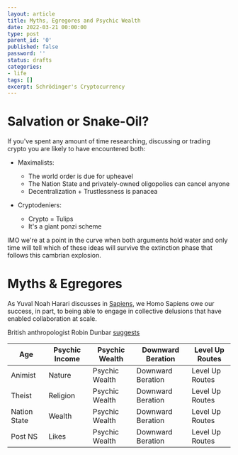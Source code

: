 ```yaml
---
layout: article
title: Myths, Egregores and Psychic Wealth
date: 2022-03-21 00:00:00
type: post
parent_id: '0'
published: false
password: ''
status: drafts
categories:
- life
tags: []
excerpt: Schrödinger's Cryptocurrency
---
```


# Salvation or Snake-Oil?

If you've spent any amount of time researching, discussing or trading crypto you are likely to have encountered both:

- Maximalists:
  - The world order is due for upheavel
  - The Nation State and privately-owned oligopolies can cancel anyone
  - Decentralization + Trustlessness is panacea

- Cryptodeniers:
  - Crypto = Tulips
  - It's a giant ponzi scheme

IMO we're at a point in the curve when both arguments hold water and only time will tell which of these ideas will survive the extinction phase that follows this cambrian explosion.

# Myths & Egregores

As Yuval Noah Harari discusses in [Sapiens](https://www.amazon.in/Sapiens-Humankind-Yuval-Noah-Harari/dp/0099590085), we Homo Sapiens owe our success, in part, to being able to engage in collective delusions that have enabled collaboration at scale.

British anthropologist Robin Dunbar [suggests](https://en.wikipedia.org/wiki/Dunbar%27s_number)



|Age|Psychic Income|Psychic Wealth|Downward Beration|Level Up Routes|
|-|-|-|-|-|
|Animist|Nature|Psychic Wealth|Downward Beration|Level Up Routes|
|Theist|Religion|Psychic Wealth|Downward Beration|Level Up Routes|
|Nation State|Wealth|Psychic Wealth|Downward Beration|Level Up Routes|
|Post NS|Likes|Psychic Wealth|Downward Beration|Level Up Routes|